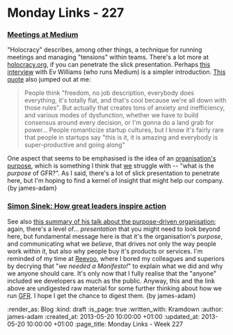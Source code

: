 Monday Links - 227
============

### [Meetings at Medium](https://medium.com/about-holacracy/93446941a52a)

"Holocracy" describes, among other things, a technique for running meetings and managing "tensions" within teams. There's a lot more at [holocracy.org](holocracy.org), if you can penetrate the slick presentation. Perhaps [this interview](http://youtu.be/hRleiXJH9_I?t=7m10s) with Ev Williams (who runs Medium) is a simpler introduction. [This quote](http://holacracy.org/blog/evan-williams-on-building-a-mindful-company) also jumped out at me:

> People think "freedom, no job description, everybody does everything, it's totally flat, and that's cool because we're all down with those rules". But actually that creates tons of anxiety and inefficiency, and various modes of dysfunction, whether we have to build consensus around every decision, or I'm gonna do a land grab for power... People romanticize startup cultures, but I know it's fairly rare that people in startups say "this is it, it is amazing and everybody is super-productive and going along"

One aspect that seems to be emphasised is the idea of an [organisation's purpose](http://www.youtube.com/watch?v=knPl11JIuT0&feature=youtu.be), which is something I think that [we](/) struggle with -- "what is the *purpose* of GFR?". As I said, there's a lot of slick presentation to penetrate here, but I'm hoping to find a kernel of insight that might help our company. {by james-adam}

### [Simon Sinek: How great leaders inspire action](http://www.ted.com/talks/simon_sinek_how_great_leaders_inspire_action.html)

See also [this summary of his talk about the purpose-driven organisation](http://www.youtube.com/watch?v=MXNvfEm5ezI); again, there's a level of... *presentation* that you might need to look beyond here, but fundamental message here is that it's the organisation's *purpose*, and communicating what we *believe*, that drives not only the way people work within it, but also why people buy it's products or services. I'm reminded of my time at [Reevoo](http://www.reevoo.com), where I bored my colleagues and superiors by decrying that "*we needed a Manifesto!*" to explain what we did and why we anyone should care. It's only now that I fully realise that the "anyone" included we developers as much as the public. Anyway, this and the link above are undigested raw material for some further thinking about how we run [GFR](/). I hope I get the chance to digest them. {by james-adam}

:render_as: Blog
:kind: draft
:is_page: true
:written_with: Kramdown
:author: james-adam
:created_at: 2013-05-20 10:00:00 +01:00
:updated_at: 2013-05-20 10:00:00 +01:00
:page_title: Monday Links - Week 227
